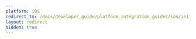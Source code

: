 ```yaml
---
platform: iOS
redirect_to: /docs/developer_guide/platform_integration_guides/ios/initial_sdk_setup/installation_methods/cocoapods/
layout: redirect
hidden: true
---
```


